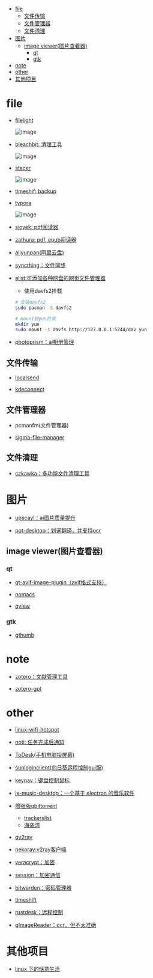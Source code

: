 <!-- vim-markdown-toc GFM -->

* [file](#file)
    * [文件传输](#文件传输)
    * [文件管理器](#文件管理器)
    * [文件清理](#文件清理)
* [图片](#图片)
    * [image viewer(图片查看器)](#image-viewer图片查看器)
        * [qt](#qt)
        * [gtk](#gtk)
* [note](#note)
* [other](#other)
* [其他项目](#其他项目)

<!-- vim-markdown-toc -->

# file

- [filelight](https://kde.org/applications/en/filelight)

    ![image](./Pictures/awesomegui/filelight.avif)

- [bleachbit: 清理工具](https://www.bleachbit.org/)

    ![image](./Pictures/awesomegui/bleachbit.avif)

- [stacer](https://github.com/oguzhaninan/Stacer)

    ![image](./Pictures/awesomegui/stacer.avif)

- [timeshif: backup](https://github.com/teejee2008/timeshift.avif)

- [typora](https://www.typora.io/)

    ![image](./Pictures/awesomegui/typora.avif)

- [sioyek: pdf阅读器](https://github.com/ahrm/sioyek)

- [zathura: pdf, epub阅读器](https://github.com/pwmt/zathura)

- [aliyunpan(阿里云盘)](https://github.com/liupan1890/aliyunpan)

- [syncthing：文件同步](https://github.com/syncthing/syncthing)

- [alist:可添加各种网盘的网页文件管理器](https://github.com/alist-org/alist)
    - 使用davfs2挂载
    ```sh
    # 安装davfs2
    sudo pacman -S davfs2

    # mount到yun目录
    mkdir yun
    sudo mount -t davfs http://127.0.0.1:5244/dav yun
    ```

- [photoprism：ai相册管理](https://github.com/photoprism/photoprism)

## 文件传输

- [localsend](https://github.com/localsend/localsend)

- [kdeconnect](https://github.com/KDE/kdeconnect-kde)

## 文件管理器

- pcmanfm(文件管理器)

- [sigma-file-manager](https://github.com/aleksey-hoffman/sigma-file-manager)

## 文件清理

- [czkawka：多功能文件清理工具](https://github.com/qarmin/czkawka)

# 图片

- [upscayl：ai图片质量提升](https://github.com/upscayl/upscayl)

- [pot-desktop：划词翻译，并支持ocr](https://github.com/pot-app/pot-desktop)

## image viewer(图片查看器)

### qt

- [qt-avif-image-plugin（avif格式支持）](https://github.com/novomesk/qt-avif-image-plugin)

- [nomacs](https://github.com/nomacs/nomacs)

- [qview](https://github.com/jurplel/qView)

### gtk

- [gthumb](https://github.com/GNOME/gthumb)

# note

- [zotero：文献管理工具](https://github.com/zotero/zotero)

- [zotero-gpt](https://github.com/MuiseDestiny/zotero-gpt)

# other

- [linux-wifi-hotspot](https://github.com/lakinduakash/linux-wifi-hotspot)

- [noti: 任务完成后通知](https://github.com/variadico/noti)

- [ToDesk(手机电脑投屏幕)](https://github.com/ji4ozhu/ToDesk)

- [sunloginclient(向日葵运程控制gui版)](https://sunlogin.oray.com/download)

- [keynav：键盘控制鼠标](https://github.com/jordansissel/keynav)

- [lx-music-desktop：一个基于 electron 的音乐软件](https://github.com/lyswhut/lx-music-desktop)

- [增强版qbittorrent](https://github.com/c0re100/qBittorrent-Enhanced-Edition)
    - [trackerslist](https://trackerslist.com/all.txt)
    - [海盗湾](https://thepiratebay.org/index.html)

- [qv2ray](https://github.com/Qv2ray/Qv2ray)

- [nekoray:v2ray客户端](https://github.com/MatsuriDayo/nekoray)

- [veracrypt：加密](https://github.com/veracrypt/VeraCrypt)

- [session：加密通信](https://getsession.org/download)

- [bitwarden：密码管理器](https://bitwarden.com/download/)

- [timeshift](https://github.com/teejee2008/timeshift)

- [rustdesk：远程控制](https://github.com/rustdesk/rustdesk)

- [gImageReader：ocr，但不太准确](https://github.com/manisandro/gImageReader)

# 其他项目

- [linux 下的惬意生活](https://github.com/yangyangwithgnu/the_new_world_linux#%E7%9B%AE%E5%BD%95)
